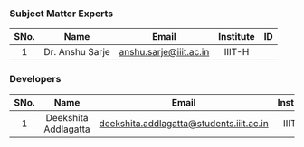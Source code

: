 
<!-- Remove all lines above this line before making changes to the file -->
### Subject Matter Experts
| SNo. | Name | Email | Institute | ID |
| :---: | :---: | :---: | :---: | :---: |
| 1 | Dr. Anshu Sarje | anshu.sarje@iiit.ac.in | IIIT-H | |

### Developers
| SNo. | Name | Email | Institute | ID |
| :---: | :---: | :---: | :---: | :---: |
| 1 | Deekshita Addlagatta| deekshita.addlagatta@students.iiit.ac.in | IIIT-H | 2022102079 |
